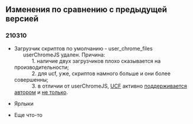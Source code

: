 ## Изменения по сравнению с предыдущей версией

### 210310

* Загрузчик скриптов по умолчанию - user_chrome_files  
&nbsp;&nbsp;&nbsp;&nbsp;&nbsp;&nbsp;userChromeJS удален. Причина:  
&nbsp;&nbsp;&nbsp;&nbsp;&nbsp;&nbsp;&nbsp;&nbsp;&nbsp;&nbsp;&nbsp;&nbsp;1. наличие двух загрузчиков плохо сказывается на производительности;  
&nbsp;&nbsp;&nbsp;&nbsp;&nbsp;&nbsp;&nbsp;&nbsp;&nbsp;&nbsp;&nbsp;&nbsp;2. для ucf, уже, скриптов намного больше и они более совершенны;  
&nbsp;&nbsp;&nbsp;&nbsp;&nbsp;&nbsp;&nbsp;&nbsp;&nbsp;&nbsp;&nbsp;&nbsp;3. в отличии от userChromeJS, <a href="https://github.com/VitaliyVstyle/VitaliyVstyle.github.io/tree/master/stylesff/user_chrome_files" target="_blank">UCF</a>  активно <a href="https://forum.mozilla-russia.org/viewforum.php?id=38" target="_blank">поддерживается автором</a> и <a href="https://forum.mozilla-russia.org/viewforum.php?id=34" target="_blank">не только</a>.
  
* Ярлыки  

* Еще что-то
